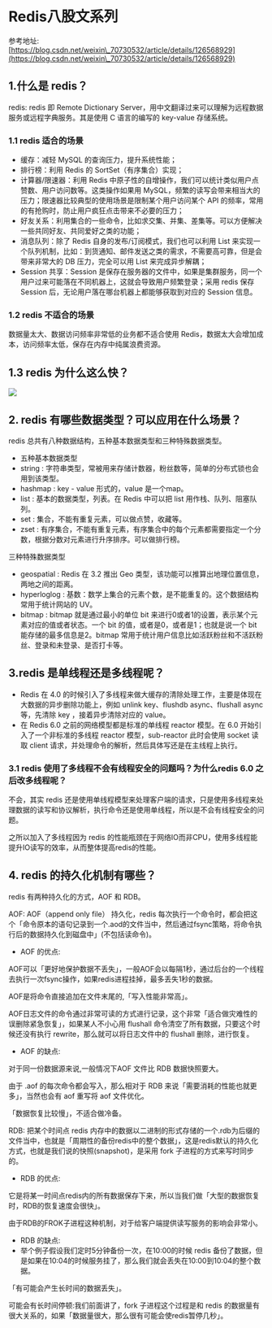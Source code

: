 # Redis八股文系列

参考地址:[https://blog.csdn.net/weixin\_70730532/article/details/126568929](https://blog.csdn.net/weixin\_70730532/article/details/126568929)



## 1.什么是 redis？

redis: redis 即 Remote Dictionary Server，用中文翻译过来可以理解为远程数据服务或远程字典服务。其是使用 C 语言的编写的 key-value 存储系统。

### 1.1 redis 适合的场景

* 缓存：减轻 MySQL 的查询压力，提升系统性能；
* 排行榜：利用 Redis 的 SortSet（有序集合）实现；
* 计算器/限速器：利用 Redis 中原子性的自增操作，我们可以统计类似用户点赞数、用户访问数等。这类操作如果用 MySQL，频繁的读写会带来相当大的压力；限速器比较典型的使用场景是限制某个用户访问某个 API 的频率，常用的有抢购时，防止用户疯狂点击带来不必要的压力；
* 好友关系：利用集合的一些命令，比如求交集、并集、差集等。可以方便解决一些共同好友、共同爱好之类的功能；
* 消息队列：除了 Redis 自身的发布/订阅模式，我们也可以利用 List 来实现一个队列机制，比如：到货通知、邮件发送之类的需求，不需要高可靠，但是会带来非常大的 DB 压力，完全可以用 List 来完成异步解耦；
* Session 共享：Session 是保存在服务器的文件中，如果是集群服务，同一个用户过来可能落在不同机器上，这就会导致用户频繁登录；采用 redis 保存 Session 后，无论用户落在哪台机器上都能够获取到对应的 Session 信息。

### 1.2 redis 不适合的场景

数据量太大、数据访问频率非常低的业务都不适合使用 Redis，数据太大会增加成本，访问频率太低，保存在内存中纯属浪费资源。

## 1.3 redis 为什么这么快？

![](https://cdn.staticaly.com/gh/VowSir/image-hosting@master/20230323/image.3hty95v9g0w0.webp)

## 2. redis 有哪些数据类型？可以应用在什么场景？

redis 总共有八种数据结构，五种基本数据类型和三种特殊数据类型。

* 五种基本数据类型
* string : 字符串类型，常被用来存储计数器，粉丝数等，简单的分布式锁也会用到该类型。
* hashmap : key - value 形式的，value 是一个map。
* list : 基本的数据类型，列表。在 Redis 中可以把 list 用作栈、队列、阻塞队列。
* set : 集合，不能有重复元素，可以做点赞，收藏等。
* zset : 有序集合，不能有重复元素，有序集合中的每个元素都需要指定一个分数，根据分数对元素进行升序排序。可以做排行榜。

三种特殊数据类型

* geospatial : Redis 在 3.2 推出 Geo 类型，该功能可以推算出地理位置信息，两地之间的距离。
* hyperloglog : 基数：数学上集合的元素个数，是不能重复的。这个数据结构常用于统计网站的 UV。
* bitmap : bitmap 就是通过最小的单位 bit 来进行0或者1的设置，表示某个元素对应的值或者状态。一个 bit 的值，或者是0，或者是1；也就是说一个 bit 能存储的最多信息是2。bitmap 常用于统计用户信息比如活跃粉丝和不活跃粉丝、登录和未登录、是否打卡等。

## 3.redis 是单线程还是多线程呢？&#x20;

* Redis 在 4.0 的时候引入了多线程来做大缓存的清除处理工作，主要是体现在大数据的异步删除功能上，例如 unlink key、flushdb async、flushall async 等，先清除 key ，接着异步清除对应的 value。&#x20;
* 在 Redis 6.0 之前的网络模型都是标准的单线程 reactor 模型。在 6.0 开始引入了一个非标准的多线程 reactor 模型，sub-reactor 此时会使用 socket 读取 client 请求，并处理命令的解析，然后具体写还是在主线程上执行。

### 3.1 redis 使用了多线程不会有线程安全的问题吗？为什么redis 6.0 之后改多线程呢？

不会，其实 redis 还是使用单线程模型来处理客户端的请求，只是使用多线程来处理数据的读写和协议解析，执行命令还是使用单线程，所以是不会有线程安全的问题。

之所以加入了多线程因为 redis 的性能瓶颈在于网络IO而非CPU，使用多线程能提升IO读写的效率，从而整体提高redis的性能。

## 4. redis 的持久化机制有哪些？

redis 有两种持久化的方式，AOF 和 RDB。

AOF: AOF（append only file） 持久化，redis 每次执行一个命令时，都会把这个「命令原本的语句记录到一个.aod的文件当中，然后通过fsync策略，将命令执行后的数据持久化到磁盘中」(不包括读命令)。

* AOF 的优点:&#x20;

AOF可以「更好地保护数据不丢失」，一般AOF会以每隔1秒，通过后台的一个线程去执行一次fsync操作，如果redis进程挂掉，最多丢失1秒的数据。

AOF是将命令直接追加在文件末尾的,「写入性能非常高」。

AOF日志文件的命令通过非常可读的方式进行记录，这个非常「适合做灾难性的误删除紧急恢复」，如果某人不小心用 flushall 命令清空了所有数据，只要这个时候还没有执行 rewrite，那么就可以将日志文件中的 flushall 删除，进行恢复。

* AOF 的缺点:&#x20;

对于同一份数据源来说,一般情况下AOF 文件比 RDB 数据快照要大。

由于 .aof 的每次命令都会写入，那么相对于 RDB 来说「需要消耗的性能也就更多」，当然也会有 aof 重写将 aof 文件优化。

「数据恢复比较慢」，不适合做冷备。

RDB: 把某个时间点 redis 内存中的数据以二进制的形式存储的一个.rdb为后缀的文件当中，也就是「周期性的备份redis中的整个数据」，这是redis默认的持久化方式，也就是我们说的快照(snapshot)，是采用 fork 子进程的方式来写时同步的。

* RDB 的优点:&#x20;

它是将某一时间点redis内的所有数据保存下来，所以当我们做「大型的数据恢复时，RDB的恢复速度会很快」。

由于RDB的FROK子进程这种机制，对于给客户端提供读写服务的影响会非常小。

* RDB 的缺点:&#x20;
* 举个例子假设我们定时5分钟备份一次，在10:00的时候 redis 备份了数据，但是如果在10:04的时候服务挂了，那么我们就会丢失在10:00到10:04的整个数据。

「有可能会产生长时间的数据丢失」。

可能会有长时间停顿:我们前面讲了，fork 子进程这个过程是和 redis 的数据量有很大关系的，如果「数据量很大，那么很有可能会使redis暂停几秒」。
